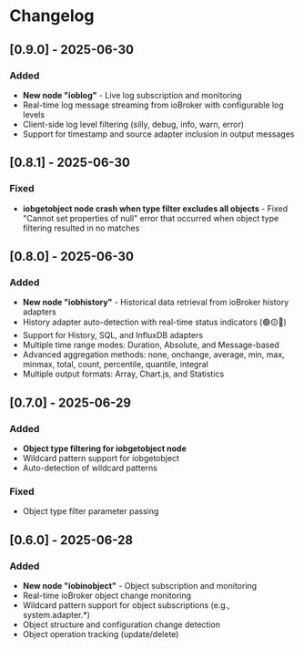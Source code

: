 # Changelog

## [0.9.0] - 2025-06-30
### Added
- **New node "ioblog"** - Live log subscription and monitoring
- Real-time log message streaming from ioBroker with configurable log levels
- Client-side log level filtering (silly, debug, info, warn, error)
- Support for timestamp and source adapter inclusion in output messages

## [0.8.1] - 2025-06-30
### Fixed
- **iobgetobject node crash when type filter excludes all objects** - Fixed "Cannot set properties of null" error that occurred when object type filtering resulted in no matches

## [0.8.0] - 2025-06-30
### Added
- **New node "iobhistory"** - Historical data retrieval from ioBroker history adapters
- History adapter auto-detection with real-time status indicators (🟢🟡🔴)
- Support for History, SQL, and InfluxDB adapters
- Multiple time range modes: Duration, Absolute, and Message-based
- Advanced aggregation methods: none, onchange, average, min, max, minmax, total, count, percentile, quantile, integral
- Multiple output formats: Array, Chart.js, and Statistics

## [0.7.0] - 2025-06-29
### Added
- **Object type filtering for iobgetobject node**
- Wildcard pattern support for iobgetobject
- Auto-detection of wildcard patterns

### Fixed
- Object type filter parameter passing

## [0.6.0] - 2025-06-28
### Added
- **New node "iobinobject"** - Object subscription and monitoring
- Real-time ioBroker object change monitoring
- Wildcard pattern support for object subscriptions (e.g., system.adapter.*)
- Object structure and configuration change detection
- Object operation tracking (update/delete)